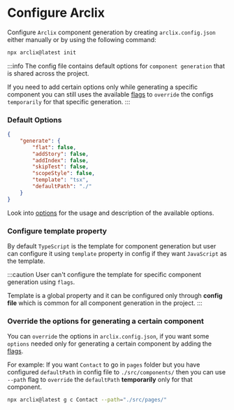 # Configure Arclix

Configure `Arclix` component generation by creating `arclix.config.json` either manually or by using the following command:

```bash
npx arclix@latest init
```

:::info
The config file contains default options for `component generation` that is shared across the project.

If you need to add certain options only while generating a specific component you can still uses the available [flags](./component-generation/option#flags) to `override` the configs `temporarily` for that specific generation.
:::

### Default Options

```json
{
    "generate": {
        "flat": false,
        "addStory": false,
        "addIndex": false,
        "skipTest": false,
        "scopeStyle": false,
        "template": "tsx",
        "defaultPath": "./"
    }
}
```

Look into [options](./component-generation/option#flags) for the usage and description of the available options.

### Configure template property

By default `TypeScript` is the template for component generation but user can configure it using `template` property in config if they want `JavaScript` as the template.

:::caution
User can't configure the template for specific component generation using `flags`.

Template is a global property and it can be configured only through **config file** which is common for all component generation in the project.
:::

### Override the options for generating a certain component

You can `override` the options in `arclix.config.json`, if you want some `options` needed only for generating a certain component by adding the [flags](./component-generation/option#flags).

For example: If you want `Contact` to go in `pages` folder but you have configured `defaultPath` in config file to `./src/components/` then you can use `--path` flag to `override` the `defaultPath` **temporarily** only for that component.

```bash
npx arclix@latest g c Contact --path="./src/pages/"
```
